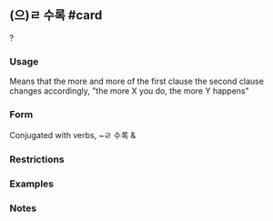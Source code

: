 ## (으)ㄹ 수록 #card
?
### Usage
Means that the more and more of the first clause the second clause changes accordingly, "the more X you do, the more Y happens"
### Form
Conjugated with verbs, ~ㄹ 수록 & 
### Restrictions
### Examples
### Notes

